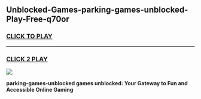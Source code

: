 
## Unblocked-Games-parking-games-unblocked-Play-Free-q70or
<h3>
<a href="https://premium76.site?title=parking-games-unblocked&ref=20M">CLICK TO PLAY</a></h3>
<hr>

<h3>
<a href="https://premium76.site?title=parking-games-unblocked&ref=20M">CLICK 2 PLAY</a>
  
</h3>

<a href="https://premium76.site?title=parking-games-unblocked&ref=19M"><img src="https://clearcache.store/games.png"></a>


**parking-games-unblocked games unblocked: Your Gateway to Fun and Accessible Online Gaming**
